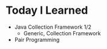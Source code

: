 # Today I Learned

- Java Collection Framework 1/2
   - Generic, Collection Framework
- Pair Programming

